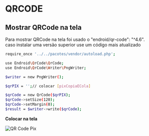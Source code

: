 # QRCODE

## Mostrar QRCode na tela

Para mostrar QRCode na tela foi usado o "endroid/qr-code": "^4.6".<br>
caso instalar uma versão superior use um código mais atualizado

```bash
require_once '../../pacotes/vendor/autoload.php';

use Endroid\QrCode\QrCode;
use Endroid\QrCode\Writer\PngWriter;

$writer = new PngWriter();

$qrPIX = '';// colocar [pixCopiaECola]

$qrCode = new QrCode($qrPIX);
$qrCode->setSize(120);
$qrCode->setMargin(0);
$result = $writer->write($qrCode);
```

**Colocar na tela**

<img src="<?= $result->getDataUri() ?>" alt="QR Code Pix" />
